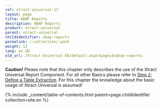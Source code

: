 ```yaml
---
ref: xtract-universal-17
layout: page
title: ABAP Reports
description: ABAP Reports
product: xtract-universal
parent: xtract-universal
childidentifier: abap-reports
permalink: /:collection/:path
weight: 12
lang: en_GB
old_url: /Xtract-Universal-EN/default.aspx?pageid=abap-reports
---
```


**Caution!** Please note that this chapter only describes the use of the Xtract Universal Report Component. For all other Basics please refer to [Step 2: Define a Table Extraction](./getting-started-table/step1-define-a-table-extraction). For this chapter the knowledge about the basic usage of Xtract Universal is assumed! 


{% include _content/table-of-contents.html parent=page.childidentifier collection=site.en %}

